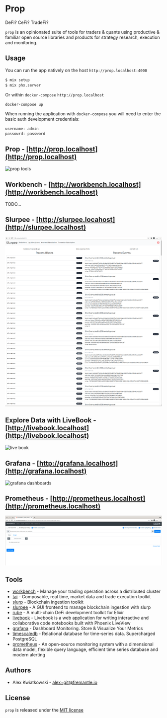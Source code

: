# Prop

DeFi? CeFi? TradeFi?

`prop` is an opinionated suite of tools for traders & quants using
productive & familiar open source libraries and products for strategy research,
execution and monitoring.

## Usage

You can run the app natively on the host `http://prop.localhost:4000`

```bash
$ mix setup
$ mix phx.server
```

Or within `docker-compose` `http://prop.localhost`

```bash
docker-compose up
```

When running the application with `docker-compose` you will need to enter the basic auth development credentials:

```
username: admin
passowrd: password
```

## Prop - [http://prop.localhost](http://prop.localhost)

![prop tools](./docs/prop-tools.png)

## Workbench - [http://workbench.localhost](http://workbench.localhost)

TODO...

## Slurpee - [http://slurpee.locahost](http://slurpee.localhost)

[![recent heads and blocks](https://github.com/fremantle-industries/slurpee/blob/main/docs/recent-blocks-and-events.png)](https://github.com/fremantle-industries/slurpee)

## Explore Data with LiveBook - [http://livebook.localhost](http://livebook.localhost)

![live book](./docs/live-book.png)

## Grafana - [http://grafana.localhost](http://grafana.localhost)

![grafana dashboards](./docs/grafana-dashboards.png)

## Prometheus - [http://prometheus.localhost](http://prometheus.localhost)

![prometheus](./docs/prometheus.png)

## Tools

* [workbench](https://github.com/fremantle-industries/workbench) - Manage your trading operation across a distributed cluster
* [tai](https://github.com/fremantle-capital/tai) - Composable, real time, market data and trade execution toolkit
* [slurp](https://github.com/fremantle-industries/slurp) - Blockchain ingestion toolkit
* [slurpee](https://github.com/fremantle-industries/slurpee) - A GUI frontend to manage blockchain ingestion with slurp
* [rube](https://github.com/fremantle-industries/rube) - A multi-chain DeFi development toolkit for Elixir
* [livebook](https://github.com/elixir-nx/livebook) - Livebook is a web application for writing interactive and collaborative code notebooks built with Phoenix LiveView
* [grafana](https://grafana.com) - Dashboard Monitoring. Store & Visualize Your Metrics
* [timescaledb](https://www.timescale.com) - Relational database for time-series data. Supercharged PostgreSQL
* [prometheus](https://prometheus.io) - An open-source monitoring system with a dimensional data model, flexible query language, efficient time series database and modern alerting

## Authors

- Alex Kwiatkowski - alex+git@fremantle.io

## License

`prop` is released under the [MIT license](./LICENSE.md)
